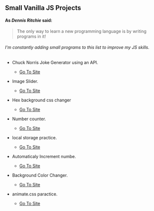 ## Small Vanilla JS Projects
####  As *Dennis Ritchie* said:

> The only way to learn a new programming language is
> by writing programs in it!

###### I'm constantly adding small programs to this list to improve my JS skills.

* Chuck Norris Joke Generator using an API.
  * [Go To Site](https://kcode100.github.io/small-vanilla-JS-programs/chuck-norris-joke-generator)

* Image Slider.
  * [Go To Site](https://kcode100.github.io/small-vanilla-JS-programs/image-slider)

* Hex background css changer  
  * [Go To Site](https://kcode100.github.io/small-vanilla-JS-programs/Hex-number-bg-color)

* Number counter.
  * [Go To Site](https://kcode100.github.io/small-vanilla-JS-programs/counter)

* local storage practice.
  * [Go To Site](https://kcode100.github.io/small-vanilla-JS-programs/local-storage) 

* Automaticaly Increment numbe.
  * [Go To Site](https://kcode100.github.io/small-vanilla-JS-programs/number-incrementor)
  
* Background Color Changer.
  * [Go To Site](https://kcode100.github.iosmall-vanilla-JS-programs/bg-color)

* animate.css paractice.
  * [Go To Site](https://kcode100.github.io/small-vanilla-JS-programs/animation)

